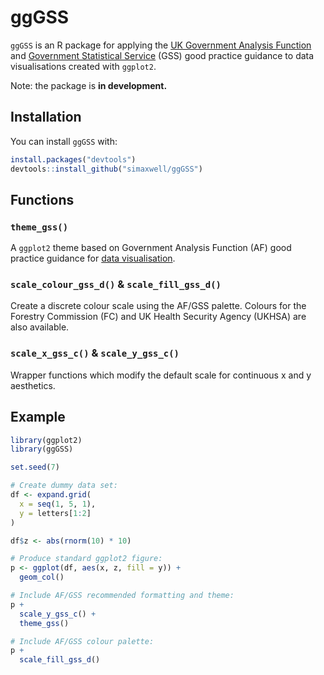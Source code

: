 # ggGSS

<!-- badges: start -->

<!-- badges: end -->

`ggGSS` is an R package for applying the [UK Government Analysis Function](https://analysisfunction.civilservice.gov.uk/) and [Government Statistical Service](https://analysisfunction.civilservice.gov.uk/government-statistical-service-and-statistician-group/) (GSS) good practice guidance to data visualisations created with `ggplot2`.

Note: the package is **in development.**

## Installation

You can install `ggGSS` with:

``` r
install.packages("devtools")
devtools::install_github("simaxwell/ggGSS")
```

## Functions

### `theme_gss()`

A `ggplot2` theme based on Government Analysis Function (AF) good practice guidance for [data visualisation](https://analysisfunction.civilservice.gov.uk/policy-store/data-visualisation-charts/).

### `scale_colour_gss_d()` & `scale_fill_gss_d()`

Create a discrete colour scale using the AF/GSS palette. Colours for the Forestry Commission (FC) and UK Health Security Agency (UKHSA) are also available.

### `scale_x_gss_c()` & `scale_y_gss_c()`

Wrapper functions which modify the default scale for continuous x and y aesthetics.

## Example

``` r
library(ggplot2)
library(ggGSS)

set.seed(7)

# Create dummy data set:
df <- expand.grid(
  x = seq(1, 5, 1),
  y = letters[1:2]
)

df$z <- abs(rnorm(10) * 10)

# Produce standard ggplot2 figure:
p <- ggplot(df, aes(x, z, fill = y)) +
  geom_col()

# Include AF/GSS recommended formatting and theme:
p +
  scale_y_gss_c() +
  theme_gss()

# Include AF/GSS colour palette:
p +
  scale_fill_gss_d()
```
